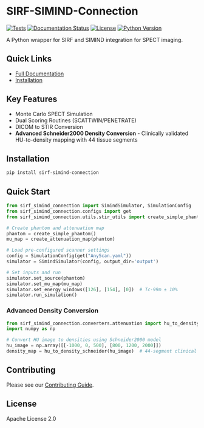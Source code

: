 # SIRF-SIMIND-Connection

[![Tests](https://github.com/samdporter/SIRF-SIMIND-Connection/workflows/Tests/badge.svg)](https://github.com/samdporter/SIRF-SIMIND-Connection/actions)
[![Documentation Status](https://readthedocs.org/projects/sirf-simind-connection/badge/?version=latest)](https://sirf-simind-connection.readthedocs.io/en/latest/?badge=latest)
[![License](https://img.shields.io/badge/License-Apache%202.0-blue.svg)](https://opensource.org/licenses/Apache-2.0)
[![Python Version](https://img.shields.io/badge/python-3.8%2B-blue.svg)](https://www.python.org/downloads/)

A Python wrapper for SIRF and SIMIND integration for SPECT imaging.

## Quick Links
- [Full Documentation](https://SIRF-SIMIND-Connection.readthedocs.io/)
- [Installation](https://SIRF-SIMIND-Connection.readthedocs.io/en/latest/installation.html)

## Key Features
- Monte Carlo SPECT Simulation
- Dual Scoring Routines (SCATTWIN/PENETRATE)  
- DICOM to STIR Conversion
- **Advanced Schneider2000 Density Conversion** - Clinically validated HU-to-density mapping with 44 tissue segments

## Installation

```bash
pip install sirf-simind-connection
```

## Quick Start
```python
from sirf_simind_connection import SimindSimulator, SimulationConfig
from sirf_simind_connection.configs import get
from sirf_simind_connection.utils.stir_utils import create_simple_phantom, create_attenuation_map

# Create phantom and attenuation map
phantom = create_simple_phantom()
mu_map = create_attenuation_map(phantom)

# Load pre-configured scanner settings
config = SimulationConfig(get("AnyScan.yaml"))
simulator = SimindSimulator(config, output_dir='output')

# Set inputs and run
simulator.set_source(phantom)
simulator.set_mu_map(mu_map)
simulator.set_energy_windows([126], [154], [0])  # Tc-99m ± 10%
simulator.run_simulation()
```

### Advanced Density Conversion

```python
from sirf_simind_connection.converters.attenuation import hu_to_density_schneider
import numpy as np

# Convert HU image to densities using Schneider2000 model
hu_image = np.array([[-1000, 0, 500], [800, 1200, 2000]])
density_map = hu_to_density_schneider(hu_image)  # 44-segment clinical model
```

## Contributing
Please see our [Contributing Guide](CONTRIBUTING.md).

## License
Apache License 2.0
